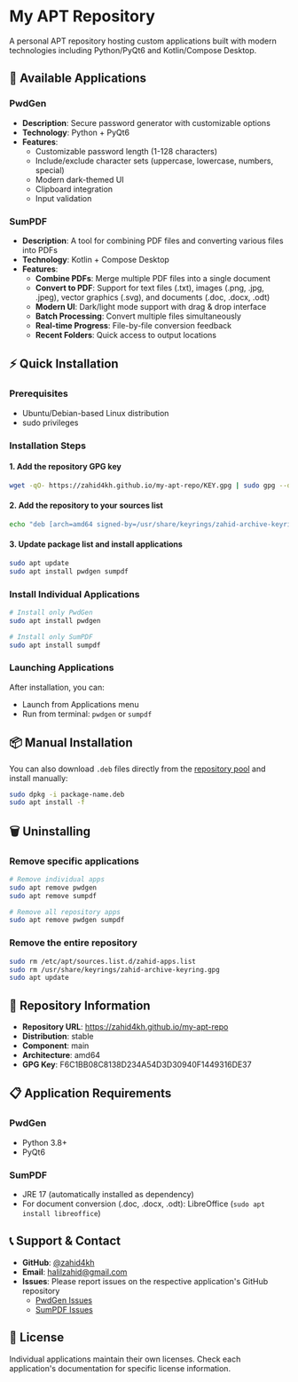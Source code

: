# My APT Repository

A personal APT repository hosting custom applications built with modern technologies including Python/PyQt6 and Kotlin/Compose Desktop.

## 🚀 Available Applications

### PwdGen

- **Description**: Secure password generator with customizable options
- **Technology**: Python + PyQt6
- **Features**:
  - Customizable password length (1-128 characters)
  - Include/exclude character sets (uppercase, lowercase, numbers, special)
  - Modern dark-themed UI
  - Clipboard integration
  - Input validation

### SumPDF

- **Description**: A tool for combining PDF files and converting various files into PDFs
- **Technology**: Kotlin + Compose Desktop
- **Features**:
  - **Combine PDFs**: Merge multiple PDF files into a single document
  - **Convert to PDF**: Support for text files (.txt), images (.png, .jpg, .jpeg), vector graphics (.svg), and documents (.doc, .docx, .odt)
  - **Modern UI**: Dark/light mode support with drag & drop interface
  - **Batch Processing**: Convert multiple files simultaneously
  - **Real-time Progress**: File-by-file conversion feedback
  - **Recent Folders**: Quick access to output locations

## ⚡ Quick Installation

### Prerequisites

- Ubuntu/Debian-based Linux distribution
- sudo privileges

### Installation Steps

#### 1. Add the repository GPG key

```bash
wget -qO- https://zahid4kh.github.io/my-apt-repo/KEY.gpg | sudo gpg --dearmor -o /usr/share/keyrings/zahid-archive-keyring.gpg
```

#### 2. Add the repository to your sources list

```bash
echo "deb [arch=amd64 signed-by=/usr/share/keyrings/zahid-archive-keyring.gpg] https://zahid4kh.github.io/my-apt-repo stable main" | sudo tee /etc/apt/sources.list.d/zahid-apps.list
```

#### 3. Update package list and install applications

```bash
sudo apt update
sudo apt install pwdgen sumpdf
```

### Install Individual Applications

```bash
# Install only PwdGen
sudo apt install pwdgen

# Install only SumPDF
sudo apt install sumpdf
```

### Launching Applications

After installation, you can:

- Launch from Applications menu
- Run from terminal: `pwdgen` or `sumpdf`

## 📦 Manual Installation

You can also download `.deb` files directly from the [repository pool](https://zahid4kh.github.io/my-apt-repo/pool/main/) and install manually:

```bash
sudo dpkg -i package-name.deb
sudo apt install -f
```

## 🗑️ Uninstalling

### Remove specific applications

```bash
# Remove individual apps
sudo apt remove pwdgen
sudo apt remove sumpdf

# Remove all repository apps
sudo apt remove pwdgen sumpdf
```

### Remove the entire repository

```bash
sudo rm /etc/apt/sources.list.d/zahid-apps.list
sudo rm /usr/share/keyrings/zahid-archive-keyring.gpg
sudo apt update
```

## 🔧 Repository Information

- **Repository URL**: https://zahid4kh.github.io/my-apt-repo
- **Distribution**: stable
- **Component**: main
- **Architecture**: amd64
- **GPG Key**: F6C1BB08C8138D234A54D3D30940F1449316DE37

## 📋 Application Requirements

### PwdGen

- Python 3.8+
- PyQt6

### SumPDF

- JRE 17 (automatically installed as dependency)
- For document conversion (.doc, .docx, .odt): LibreOffice (`sudo apt install libreoffice`)

## 📞 Support & Contact

- **GitHub**: [@zahid4kh](https://github.com/zahid4kh)
- **Email**: halilzahid@gmail.com
- **Issues**: Please report issues on the respective application's GitHub repository
  - [PwdGen Issues](https://github.com/zahid4kh/pwdgen/issues)
  - [SumPDF Issues](https://github.com/zahid4kh/sumpdf/issues)

## 📜 License

Individual applications maintain their own licenses. Check each application's documentation for specific license information.
